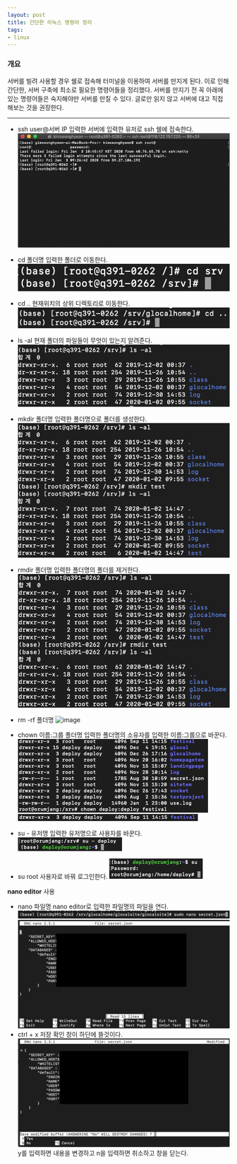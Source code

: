 ```yaml
---
layout: post
title: 간단한 리눅스 명령어 정리
tags:
- linux
---
```


### 개요
서버를 빌려 사용할 경우 쉘로 접속해 터미널을 이용하여 서버를 만지게 된다. 이로 인해 간단한, 서버 구축에 최소로 필요한 명령어들을 정리했다. 서버를 만지기 전 꼭 아래에 있는 명령어들은 숙지해야만 서버를 만질 수 있다. 글로만 읽지 않고 서버에 대고 직접 해보는 것을 권장한다.

---

- ssh ​user​@​서버 IP
입력한 서버에 입력한 유저로 ssh 쉘에 접속한다.
![image](/images/linux/1.png)
- cd ​폴더명
입력한 폴더로 이동한다.
![image](/images/linux/2.png)
- cd ..
현재위치의 상위 디렉토리로 이동한다.
![image](/images/linux/3.png)
- ls -al
현재 폴더의 파일들이 무엇이 있는지 알려준다.
![image](/images/linux/4.png)


- mkdir ​폴더명
입력한 폴더명으로 폴더를 생성한다.
![image](/images/linux/5.png)
- rmdir ​폴더명
입력한 폴더명의 폴더를 제거한다.
![image](/images/linux/6.png)
- rm -rf 폴더명
![image](/images/linux/7.png)
- chown ​이름:그룹 폴더명
입력한 폴더명의 소유자를 입력한 이름:그룹으로 바꾼다.
![image](/images/linux/8.png)
![image](/images/linux/8-2.png)

- su - ​유저명
입력한 유저명으로 사용자를 바꾼다.
![image](/images/linux/9.png)
- su
root 사용자로 바꿔 로그인한다.
![image](/images/linux/10.png)


**nano editor** 사용
- nano ​파일명
nano editor로 입력한 파일명의 파일을 연다.
![image](/images/linux/11.png)
![image](/images/linux/12.png)
- ctrl + x 저장
확인 창이 하단에 뜰것이다.
![image](/images/linux/13.png)
y를 입력하면 내용을 변경하고 n을 입력하면 취소하고 창을 닫는다.
